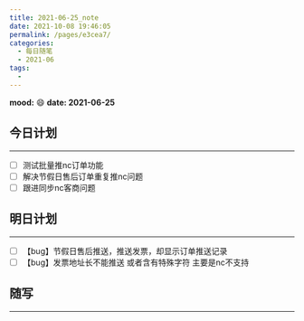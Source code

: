 ```yaml
---
title: 2021-06-25_note
date: 2021-10-08 19:46:05
permalink: /pages/e3cea7/
categories:
  - 每日随笔
  - 2021-06
tags:
  - 
---
```

**mood:** :smile:  																		**date: 2021-06-25**  
## 今日计划  
------
- [ ]  测试批量推nc订单功能
- [ ]  解决节假日售后订单重复推nc问题
- [ ]  跟进同步nc客商问题
## 明日计划  
------
- [ ]  【bug】节假日售后推送，推送发票，却显示订单推送记录
- [ ]  【bug】发票地址长不能推送 或者含有特殊字符 主要是nc不支持
## 随写 
------
